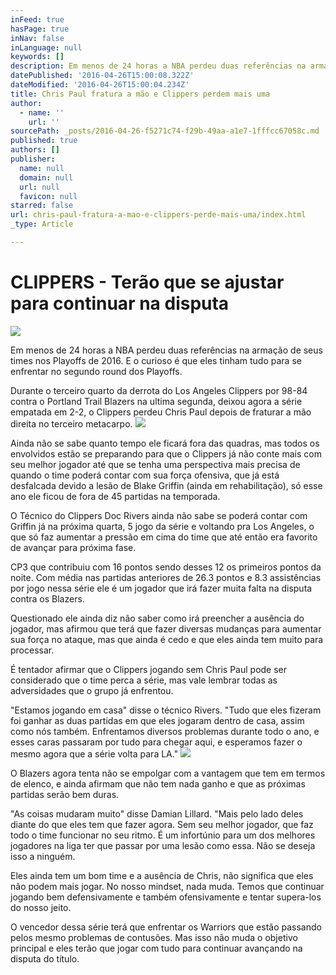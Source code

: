 ```yaml
---
inFeed: true
hasPage: true
inNav: false
inLanguage: null
keywords: []
description: Em menos de 24 horas a NBA perdeu duas referências na armação de seus times nos Playoffs de 2016. E o curioso é que eles tinham tudo para se enfrentar no segundo round dos Playoffs.
datePublished: '2016-04-26T15:00:08.322Z'
dateModified: '2016-04-26T15:00:04.234Z'
title: Chris Paul fratura a mão e Clippers perdem mais uma
author:
  - name: ''
    url: ''
sourcePath: _posts/2016-04-26-f5271c74-f29b-49aa-a1e7-1fffcc67058c.md
published: true
authors: []
publisher:
  name: null
  domain: null
  url: null
  favicon: null
starred: false
url: chris-paul-fratura-a-mao-e-clippers-perde-mais-uma/index.html
_type: Article

---
```

# CLIPPERS - Terão que se ajustar para continuar na disputa
![](https://the-grid-user-content.s3-us-west-2.amazonaws.com/b47d822d-f458-4845-ae7c-d115322767de.jpg)

Em menos de 24 horas a NBA perdeu duas referências na armação de seus times nos Playoffs de 2016\. E o curioso é que eles tinham tudo para se enfrentar no segundo round dos Playoffs.

Durante o terceiro quarto da derrota do Los Angeles Clippers por 98-84 contra o Portland Trail Blazers na ultima segunda, deixou agora a série empatada em 2-2, o Clippers perdeu Chris Paul depois de fraturar a mão direita no terceiro metacarpo.
![](https://the-grid-user-content.s3-us-west-2.amazonaws.com/013d0d40-2070-41ec-93a6-0d44934edf0d.png)

Ainda não se sabe quanto tempo ele ficará fora das quadras, mas todos os envolvidos estão se preparando para que o Clippers já não conte mais com seu melhor jogador até que se tenha uma perspectiva mais precisa de quando o time poderá contar com sua força ofensiva, que já está desfalcada devido a lesão de Blake Griffin (ainda em rehabilitação), só esse ano ele ficou de fora de 45 partidas na temporada.

O Técnico do Clippers Doc Rivers ainda não sabe se poderá contar com Griffin já na próxima quarta, 5 jogo da série e voltando pra Los Angeles, o que só faz aumentar a pressão em cima do time que até então era favorito de avançar para próxima fase.

CP3 que contribuiu com 16 pontos sendo desses 12 os primeiros pontos da noite. Com média nas partidas anteriores de 26.3 pontos e 8.3 assistências por jogo nessa série ele é um jogador que irá fazer muita falta na disputa contra os Blazers.

Questionado ele ainda diz não saber como irá preencher a ausência do jogador, mas afirmou que terá que fazer diversas mudanças para aumentar sua força no ataque, mas que ainda é cedo e que eles ainda tem muito para processar.

É tentador afirmar que o Clippers jogando sem Chris Paul pode ser considerado que o time perca a série, mas vale lembrar todas as adversidades que o grupo já enfrentou.

"Estamos jogando em casa" disse o técnico Rivers. "Tudo que eles fizeram foi ganhar as duas partidas em que eles jogaram dentro de casa, assim como nós também. Enfrentamos diversos problemas durante todo o ano, e esses caras passaram por tudo para chegar aqui, e esperamos fazer o mesmo agora que a série volta para LA."
![](https://the-grid-user-content.s3-us-west-2.amazonaws.com/06237d43-d55c-4c35-9bda-8c7557e9aa3c.jpg)

O Blazers agora tenta não se empolgar com a vantagem que tem em termos de elenco, e ainda afirmam que não tem nada ganho e que as próximas partidas serão bem duras.

"As coisas mudaram muito" disse Damian Lillard. "Mais pelo lado deles diante do que eles tem que fazer agora. Sem seu melhor jogador, que faz todo o time funcionar no seu ritmo. É um infortúnio para um dos melhores jogadores na liga ter que passar por uma lesão como essa. Não se deseja isso a ninguém. 

Eles ainda tem um bom time e a ausência de Chris, não significa que eles não podem mais jogar. No nosso mindset, nada muda. Temos que continuar jogando bem defensivamente e também ofensivamente e tentar supera-los do nosso jeito.

O vencedor dessa série terá que enfrentar os Warriors que estão passando pelos mesmo problemas de contusões. Mas isso não muda o objetivo principal e eles terão que jogar com tudo para continuar avançando na disputa do título.